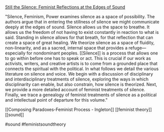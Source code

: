 [Still the Silence: Feminist Reflections at the Edges of Sound](https://link.springer.com/chapter/10.1057/9781137002372_1)

"Silence, Feminism, Power examines silence as a space of possibility. The authors argue that in entering the stillness of silence we might communicate deeply at the edges of sound. Silence allows us the space to breathe. It allows us the freedom of not having to exist constantly in reaction to what is said. Standing in silence allows for that breath, for that reflection that can create a space of great healing. We theorize silence as a space of fluidity, non-linearity, and as a sacred, internal space that provides a refuge—especially for nondominant peoples. [[Silence]] is a process that allows one to go within before one has to speak or act. This is crucial if our work as activists, writers, and creative artists is to come from a grounded place that connects the spiritual with the political. In what follows we detail the various literature on silence and voice. We begin with a discussion of disciplinary and interdisciplinary treatments of silence, exploring the ways in which disciplinarity can enable, but also constrain, how silence is theorized. Next, we provide a more detailed account of feminist treatments of silence. Finally, we trace a genealogy of feminist treatments of silence as a political and intellectual point of departure for this volume."

[[Composing Paradoxes-Feminist Process - Ingleton]] [[feminist theory]] [[sound]]

#sound #feministsoundtheory